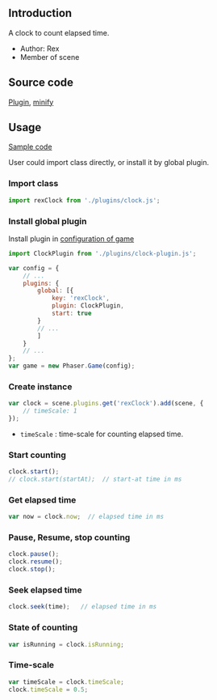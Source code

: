 ## Introduction

A clock to count elapsed time.

- Author: Rex
- Member of scene

## Source code

[Plugin](https://github.com/rexrainbow/phaser3-rex-notes/blob/master/plugins/clock-plugin.js), [minify](https://github.com/rexrainbow/phaser3-rex-notes/blob/master/plugins/dist/rexclockplugin.min.js)

## Usage

[Sample code](https://github.com/rexrainbow/phaser3-rex-notes/tree/master/examples/clock)

User could import class directly, or install it by global plugin.

### Import class

```javascript
import rexClock from './plugins/clock.js';
```

### Install global plugin

Install plugin in [configuration of game](game.md#configuration)

```javascript
import ClockPlugin from './plugins/clock-plugin.js';

var config = {
    // ...
    plugins: {
        global: [{
            key: 'rexClock',
            plugin: ClockPlugin,
            start: true
        }
        // ...
        ]
    }
    // ...
};
var game = new Phaser.Game(config);
```

### Create instance

```javascript
var clock = scene.plugins.get('rexClock').add(scene, {
    // timeScale: 1
});
```

- `timeScale` : time-scale for counting elapsed time.

### Start counting

```javascript
clock.start();
// clock.start(startAt);  // start-at time in ms
```

### Get elapsed time

```javascript
var now = clock.now;  // elapsed time in ms
```

### Pause, Resume, stop counting

```javascript
clock.pause();
clock.resume();
clock.stop();
```

### Seek elapsed time

```javascript
clock.seek(time);   // elapsed time in ms
```

### State of counting

```javascript
var isRunning = clock.isRunning;
```

### Time-scale

```javascript
var timeScale = clock.timeScale;
clock.timeScale = 0.5;
```